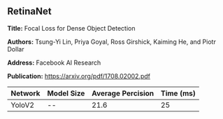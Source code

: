 ## RetinaNet

**Title:** Focal Loss for Dense Object Detection

**Authors:** Tsung-Yi Lin, Priya Goyal, Ross Girshick, Kaiming He, and Piotr Dollar

**Address:** Facebook AI Research

**Publication:** https://arxiv.org/pdf/1708.02002.pdf


| Network | Model Size | Average Percision | Time (ms) |
| --------|------------|-------------------|------|
| YoloV2 | -- | 21.6 | 25 |
